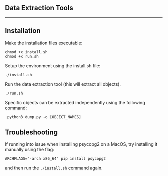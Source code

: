 Data Extraction Tools
---------------------
---------------------

Installation
------------

Make the installation files executable:

```
chmod +x install.sh
chmod +x run.sh
```

Setup the environment using the install.sh file:

```
./install.sh
```

Run the data extraction tool (this will extract all objects).

```
./run.sh
```

Specific objects can be extracted independently using the following command:

```
 python3 dump.py -o [OBJECT_NAMES]
 ```


Troubleshooting
---------------

If running into issue when installing psycopg2 on a MacOS, try installing it manually using the flag:

```
ARCHFLAGS="-arch x86_64" pip install psycopg2
```

and then run the `./install.sh` command again.

